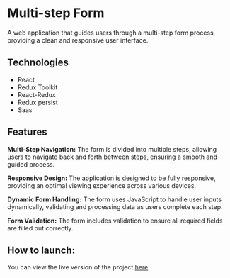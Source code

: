 
# Multi-step Form
A web application that guides users through a multi-step form process, providing a clean and responsive user interface.

## Technologies
* React
* Redux Toolkit
* React-Redux
* Redux persist
* Saas

## Features
**Multi-Step Navigation:**
The form is divided into multiple steps, allowing users to navigate back and forth between steps, ensuring a smooth and guided process.

**Responsive Design:**
The application is designed to be fully responsive, providing an optimal viewing experience across various devices.

**Dynamic Form Handling:**
The form uses JavaScript to handle user inputs dynamically, validating and processing data as users complete each step.

**Form Validation:**
The form includes validation to ensure all required fields are filled out correctly.

## How to launch:
You can view the live version of the project [here](https://multi-step-form-artebah.vercel.app/).
